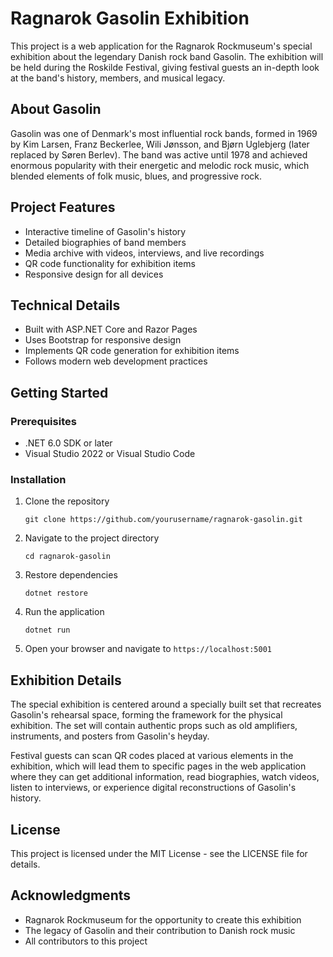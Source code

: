 # Ragnarok Gasolin Exhibition

This project is a web application for the Ragnarok Rockmuseum's special exhibition about the legendary Danish rock band Gasolin. The exhibition will be held during the Roskilde Festival, giving festival guests an in-depth look at the band's history, members, and musical legacy.

## About Gasolin

Gasolin was one of Denmark's most influential rock bands, formed in 1969 by Kim Larsen, Franz Beckerlee, Wili Jønsson, and Bjørn Uglebjerg (later replaced by Søren Berlev). The band was active until 1978 and achieved enormous popularity with their energetic and melodic rock music, which blended elements of folk music, blues, and progressive rock.

## Project Features

- Interactive timeline of Gasolin's history
- Detailed biographies of band members
- Media archive with videos, interviews, and live recordings
- QR code functionality for exhibition items
- Responsive design for all devices

## Technical Details

- Built with ASP.NET Core and Razor Pages
- Uses Bootstrap for responsive design
- Implements QR code generation for exhibition items
- Follows modern web development practices

## Getting Started

### Prerequisites

- .NET 6.0 SDK or later
- Visual Studio 2022 or Visual Studio Code

### Installation

1. Clone the repository

   ```
   git clone https://github.com/yourusername/ragnarok-gasolin.git
   ```

2. Navigate to the project directory

   ```
   cd ragnarok-gasolin
   ```

3. Restore dependencies

   ```
   dotnet restore
   ```

4. Run the application

   ```
   dotnet run
   ```

5. Open your browser and navigate to `https://localhost:5001`

## Exhibition Details

The special exhibition is centered around a specially built set that recreates Gasolin's rehearsal space, forming the framework for the physical exhibition. The set will contain authentic props such as old amplifiers, instruments, and posters from Gasolin's heyday.

Festival guests can scan QR codes placed at various elements in the exhibition, which will lead them to specific pages in the web application where they can get additional information, read biographies, watch videos, listen to interviews, or experience digital reconstructions of Gasolin's history.

## License

This project is licensed under the MIT License - see the LICENSE file for details.

## Acknowledgments

- Ragnarok Rockmuseum for the opportunity to create this exhibition
- The legacy of Gasolin and their contribution to Danish rock music
- All contributors to this project
